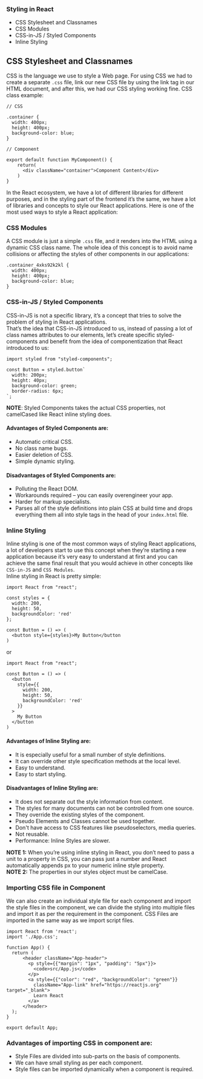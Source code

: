 ### Styling in React
- CSS Stylesheet and Classnames
- CSS Modules
- CSS-in-JS / Styled Components
- Inline Styling

## CSS Stylesheet and Classnames

CSS is the language we use to style a Web page. For using CSS we had to create a separate `.css` file, link our new CSS file by using the link tag in our HTML document, and after this, we had our CSS styling working fine. CSS class example:
```
// CSS

.container {
  width: 400px;
  height: 400px;
  background-color: blue;
}
```

```
// Component

export default function MyComponent() {
    return(
      <div className="container">Component Content</div>
    )
}
```

In the React ecosystem, we have a lot of different libraries for different purposes, and in the styling part of the frontend it’s the same, we have a lot of libraries and concepts to style our React applications. Here is one of the most used ways to style a React application:


### CSS Modules

A CSS module is just a simple `.css` file, and it renders into the HTML using a dynamic CSS class name. The whole idea of this concept is to avoid name collisions or affecting the styles of other components in our applications:
```
.container_4xks92k2kl {
  width: 400px;
  height: 400px;
  background-color: blue;
}
```

### CSS-in-JS / Styled Components

CSS-in-JS is not a specific library, it’s a concept that tries to solve the problem of styling in React applications.  
That’s the idea that CSS-in-JS introduced to us, instead of passing a lot of class names attributes to our elements, let’s create specific styled-components and benefit from the idea of componentization that React introduced to us:
```
import styled from "styled-components";

const Button = styled.button`
  width: 200px;
  height: 40px;
  background-color: green;
  border-radius: 6px;
`; 
```
**NOTE**: Styled Components takes the actual CSS properties, not camelCased like React inline styling does.

#### Advantages of Styled Components are:
- Automatic critical CSS.
- No class name bugs.
- Easier deletion of CSS.
- Simple dynamic styling.

#### Disadvantages of Styled Components are:
- Polluting the React DOM.
- Workarounds required – you can easily overengineer your app.
- Harder for markup specialists.
- Parses all of the style definitions into plain CSS at build time and drops everything them all into style tags in the head of your `index.html` file.


### Inline Styling

Inline styling is one of the most common ways of styling React applications, a lot of developers start to use this concept when they’re starting a new application because it’s very easy to understand at first and you can achieve the same final result that you would achieve in other concepts like `CSS-in-JS` and `CSS Modules`.  
Inline styling in React is pretty simple:
```
import React from "react";

const styles = {
  width: 200,
  height: 50,
  backgroundColor: 'red'
};

const Button = () => (
  <button style={styles}>My Button</button
)
```
or
```
import React from "react";

const Button = () => (
  <button
    style={{
      width: 200,
      height: 50,
      backgroundColor: 'red'
    }}
  >
    My Button
  </button
)
```

#### Advantages of Inline Styling are:
 - It is especially useful for a small number of style definitions.
 - It can override other style specification methods at the local level.
 - Easy to understand.
 - Easy to start styling.

#### Disadvantages of Inline Styling are:
- It does not separate out the style information from content.
- The styles for many documents can not be controlled from one source.
- They override the existing styles of the component.
- Pseudo Elements and Classes cannot be used together.
- Don't have access to CSS features like pseudoselectors, media queries.
- Not reusable.
- Performance: Inline Styles are slower.

**NOTE 1:** When you’re using inline styling in React, you don’t need to pass a unit to a property in CSS, you can pass just a number and React automatically appends px to your numeric inline style property.  
**NOTE 2:** The properties in our styles object must be camelCase.


### Importing CSS file in Component

We can also create an individual style file for each component and import the style files in the component, we can divide the styling into multiple files and import it as per the requirement in the component. CSS Files are imported in the same way as we import script files.

```
import React from 'react';
import './App.css';

function App() {
  return (
      <header className="App-header">
        <p style={{"margin": "1px", "padding": "5px"}}>
          <code>src/App.js</code>
        </p>
        <a style={{"color": "red", "backgroundColor": "green"}}
          className="App-link" href="https://reactjs.org" target="_blank">
          Learn React
        </a>
      </header>
  );
}

export default App;
```

### Advantages of importing CSS in component are:
- Style Files are divided into sub-parts on the basis of components.
- We can have small styling as per each component.
- Style files can be imported dynamically when a component is required.












